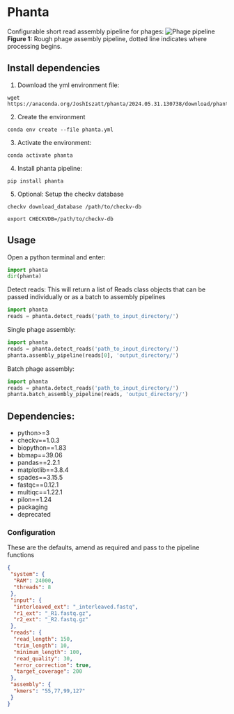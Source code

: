 # Phanta
Configurable short read assembly pipeline for phages:
![Phage pipeline](pipeline.png)
**Figure 1:** Rough phage assembly pipeline, dotted line indicates where processing begins.

## Install dependencies
1. Download the yml environment file:
```
wget https://anaconda.org/JoshIszatt/phanta/2024.05.31.130738/download/phanta.yml
```

2. Create the environment
```
conda env create --file phanta.yml
```

3. Activate the environment:
```
conda activate phanta
```

4. Install phanta pipeline:
```
pip install phanta
```

5. Optional: Setup the checkv database 
```
checkv download_database /path/to/checkv-db
```

```
export CHECKVDB=/path/to/checkv-db
```

## Usage
Open a python terminal and enter:
```py
import phanta
dir(phanta)
```

Detect reads:
This will return a list of Reads class objects that can be passed individually or as a batch to assembly pipelines
```py
import phanta
reads = phanta.detect_reads('path_to_input_directory/')
```

Single phage assembly:
```py
import phanta
reads = phanta.detect_reads('path_to_input_directory/')
phanta.assembly_pipeline(reads[0], 'output_directory/')
```

Batch phage assembly:
```py
import phanta
reads = phanta.detect_reads('path_to_input_directory/')
phanta.batch_assembly_pipeline(reads, 'output_directory/')
```

## Dependencies:
  - python>=3
  - checkv==1.0.3
  - biopython==1.83
  - bbmap==39.06
  - pandas==2.2.1
  - matplotlib==3.8.4
  - spades==3.15.5
  - fastqc==0.12.1
  - multiqc==1.22.1
  - pilon==1.24
  - packaging
  - deprecated

### Configuration
These are the defaults, amend as required and pass to the pipeline functions
```json
{
 "system": {
  "RAM": 24000,
  "threads": 8
 },
 "input": {
  "interleaved_ext": "_interleaved.fastq",
  "r1_ext": "_R1.fastq.gz",
  "r2_ext": "_R2.fastq.gz"
 },
 "reads": {
  "read_length": 150,
  "trim_length": 10,
  "minimum_length": 100,
  "read_quality": 30,
  "error_correction": true,
  "target_coverage": 200
 },
 "assembly": {
  "kmers": "55,77,99,127"
 }
}
```